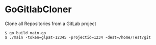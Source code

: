 # GoGitlabCloner
Clone all Repositories from a GitLab project

```
$ go build main.go
$ ./main -token=glpat-12345 -projectid=1234 -dest=/home/Test/git
```